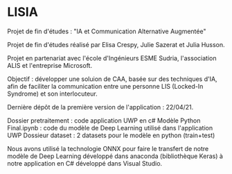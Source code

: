 # LISIA
Projet de fin d'études : "IA et Communication Alternative Augmentée"

Projet de fin d'études réalisé par Elisa Crespy, Julie Sazerat et Julia Husson. 

Projet en partenariat avec l'école d'Ingénieurs ESME Sudria, l'association ALIS et l'entreprise Microsoft. 

Objectif : développer une soluion de CAA, basée sur des techniques d'IA, afin de faciliter la communication entre
une personne LIS (Locked-In Syndrome) et son interlocuteur. 

Dernière dépôt de la première version de l'application : 22/04/21.  

Dossier pretraitement : code application UWP en c#
Modèle Python Final.ipynb : code du modèle de Deep Learning utilisé dans l'application UWP
Dossieur dataset : 2 datasets pour le modèle en python (train+test)

Nous avons utilisé la technologie ONNX pour faire le transfert de notre modèle de Deep Learning développé dans anaconda (bibliothèque Keras) à notre
application en C# développé dans Visual Studio. 
